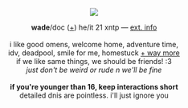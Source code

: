 <p align="center">
<img src="https://i.imgur.com/WW25U1a.gif">
</p>
<p align="center">
<b>wade</b>/doc (<a href="https://pronouns.cc/@deadpool">+</a>) he/it 21 xntp ― <a href="https://funny.straw.page/">ext. info</a>
<br><br>i like good omens, welcome home, adventure time,
<br>idv, deadpool, smile for me, homestuck <a href="https://rentry.co/-spiderman">+ way more</a>
<br>if we like same things, we should be friends! :3
<br><i>just don't be weird or rude n we'll be fine</i>
<br><br><b>if you're younger than 16, keep interactions short</b>
<br>detailed dnis are pointless. i'll just ignore you
</p>
